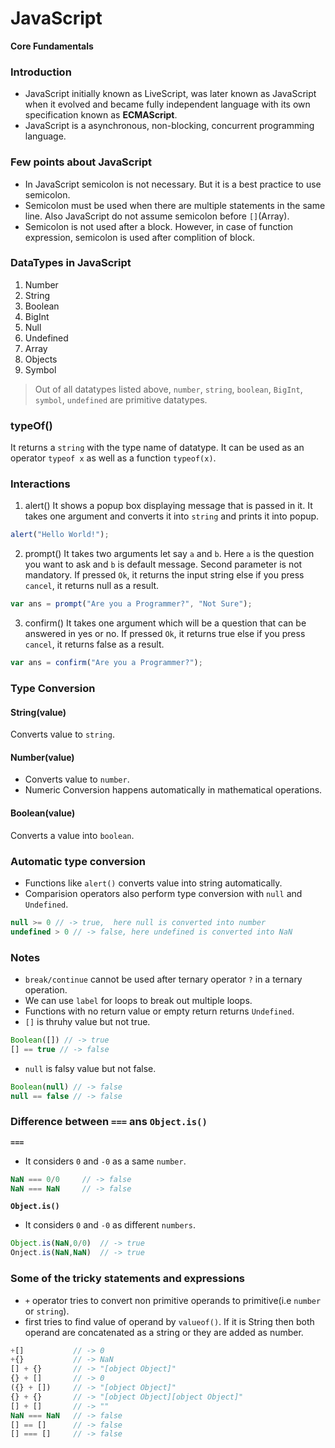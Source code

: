 # JavaScript
**Core Fundamentals**

### Introduction
* JavaScript initially known as LiveScript, was later known as JavaScript when it evolved and became fully independent language with its own specification known as **ECMAScript**.
* JavaScript is a asynchronous, non-blocking, concurrent programming language.

### Few points about JavaScript
* In JavaScript semicolon is not necessary. But it is a best practice to use semicolon.
* Semicolon must be used when there are multiple statements in the same line. Also JavaScript do not assume semicolon before `[]`(Array).  
* Semicolon is not used after a block. However, in case of function expression, semicolon is used after complition of block. 

### DataTypes in JavaScript
1) Number
2) String
3) Boolean
4) BigInt
5) Null
6) Undefined
7) Array
8) Objects
9) Symbol

> Out of all datatypes listed above, `number`, `string`, `boolean`, `BigInt`, `symbol`, `undefined` are primitive datatypes.

### typeOf()
It returns a `string` with the type name of datatype.
It can be used as an operator `typeof x` as well as a function `typeof(x)`.

### Interactions 
1) alert()
It shows a popup box displaying message that is passed in it.
It takes one argument and converts it into `string` and prints it into popup.
```JavaScript
alert("Hello World!");
```
2) prompt()
It takes two arguments let say `a` and `b`. Here `a` is the question you want to ask and `b` is default message. Second parameter is not mandatory.
If pressed `Ok`, it returns the input string else if you press `cancel`, it returns null as a result.
```JavaScript
var ans = prompt("Are you a Programmer?", "Not Sure");
```
3) confirm()
It takes one argument which will be a question that can be answered in yes or no.
If pressed `Ok`, it returns true else if you press `cancel`, it returns false as a result.
```JavaScript
var ans = confirm("Are you a Programmer?");
```

### Type Conversion
#### String(value)
Converts value to `string`.

#### Number(value)
* Converts value to `number`.
* Numeric Conversion happens automatically in mathematical operations.

#### Boolean(value)
Converts a value into `boolean`.

### Automatic type conversion
* Functions like `alert()` converts value into string automatically.
* Comparision operators also perform type conversion with `null` and `Undefined`.
```JavaScript
null >= 0 // -> true,  here null is converted into number
undefined > 0 // -> false, here undefined is converted into NaN
```

### Notes
* `break/continue` cannot be used after ternary operator `?` in a ternary operation.
* We can use `label` for loops to break out multiple loops.
* Functions with no return value or empty return returns `Undefined`.
* `[]` is thruhy value but not true.
```JavaScript
Boolean([]) // -> true
[] == true // -> false
```
* `null` is falsy value but not false.
```JavaScript
Boolean(null) // -> false
null == false // -> false
```
### Difference between `===` ans `Object.is()`
**`===`**
* It considers `0` and `-0` as a same `number`.
```JavaScript
NaN === 0/0     // -> false
NaN === NaN     // -> false
```
**`Object.is()`**
* It considers `0` and `-0` as different `numbers`.
```JavaScript
Object.is(NaN,0/0)  // -> true
Onject.is(NaN,NaN)  // -> true
```


### Some of the tricky statements and expressions
* `+` operator tries to convert non primitive operands to primitive(i.e `number` or `string`).
* first tries to find value of operand by `valueof()`. If it is String then both operand are concatenated as a string or they are added as number.
```JavaScript
+[]           // -> 0
+{}           // -> NaN
[] + {}       // -> "[object Object]"
{} + []       // -> 0
({} + [])     // -> "[object Object]"
{} + {}       // -> "[object Object][object Object]"
[] + []       // -> ""
NaN === NaN   // -> false
[] == []      // -> false
[] === []     // -> false
```
